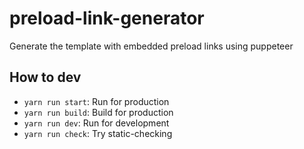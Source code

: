 # preload-link-generator

Generate the template with embedded preload links using puppeteer

## How to dev

- `yarn run start`: Run for production
- `yarn run build`: Build for production
- `yarn run dev`: Run for development
- `yarn run check`: Try static-checking

